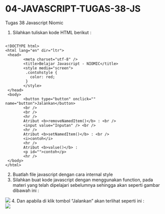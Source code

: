 # 04-JAVASCRIPT-TUGAS-38-JS
Tugas 38 Javascript Niomic
1. Silahkan tuliskan kode HTML berikut : <br>

```

<!DOCTYPE html>
<html lang="en" dir="ltr">
 <head>
        <meta charset="utf-8" />
        <title>Belajar Javascript - NIOMIC</title>
        <style media="screen">
         .contohstyle {
           color: red;
         }
        </style>
 </head>
 <body>
        <button type="button" onclick="" name="button">Jalankan</button>
        <br />
        <br />
        <hr />
        Atribut <b>removeNamedItem()</b> : <br />
        <input value="Inputan" /> <br />
        <hr />
        Atribut <b>setNamedItem()</b> : <br />
        <i>contoh</i>
        <hr />
        Atribut <b>value()</b> :
        <p id="">contoh</p>
        <hr />
 </body>
</html>

```

2. Buatlah file javascript dengan cara internal style
3. Silahkan buat kode javascript dengan menggunakan function, pada materi yang telah dipelajari sebelumnya sehingga akan seperti gambar dibawah ini : <br>
<img src="https://lh5.googleusercontent.com/2dpzuVwif4HuA5sQpuIDPoKhRWWCx20NO9VCz9o4X3n4mrl6GzkdOhYSCFZ9rQ-5g49dzrBaX7vnHRzUI4K_47yaYrLRr1tAQZbArDZA2o9h7FvL4W6ZXCN0s-mYkoA-b8_KuSpw">  
4. Dan apabila di klik tombol “Jalankan” akan terlihat seperti ini :<br>
<img src="https://lh4.googleusercontent.com/oI0_j74eg-v_DHzjqpD5dW7mFSs4aysm6YmSTeZtcZBqIU55Sq-vXVvg2ZUCvcGlEqGJew1N_N8qzSWMwD9D-Itec944GlbD1cPpgjpe1BR2BFC0CrbJ3b3GdLnprk5hT4coUpYE">
